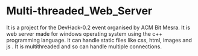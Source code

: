 # Multi-threaded_Web_Server
It is a project for the DevHack-0.2 event organised by ACM Bit Mesra.
 It is web server made for windows operating system using the c++ programming language. It can handle static files like css, html, images and js . It is multithreaded and so can handle multiple connections.
